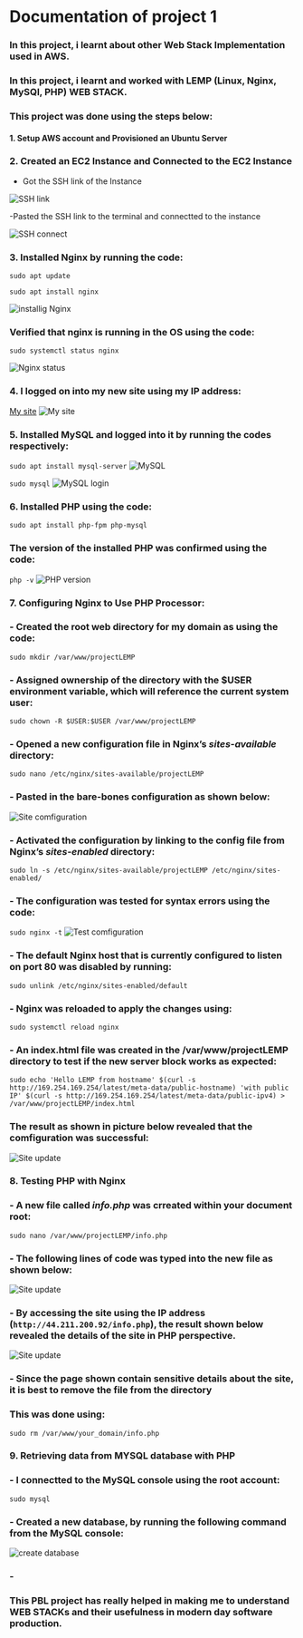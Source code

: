 # Documentation of project 1
### In this project, i learnt about other Web Stack Implementation used in AWS.
### In this project, i learnt and worked with LEMP (Linux, Nginx, MySQl, PHP) WEB STACK.
### This project was done using the steps below:
#### 1. Setup AWS account and Provisioned an Ubuntu Server
### 2. Created an EC2 Instance and Connected to the EC2 Instance
- Got the SSH link of the Instance

![SSH link](./images\connect-instance1.PNG)

-Pasted the SSH link to  the terminal and connectted to the instance

![SSH connect](./images\ssh.PNG)
### 3. Installed Nginx by running the code:
`sudo apt update`

`sudo apt install nginx`

![installig Nginx](./images\install-nginx.PNG)
### Verified that nginx is running in the OS using the code:
`sudo systemctl status nginx`

![Nginx status](./images\nginx-stat.PNG)

### 4. I logged on into my new site using my IP address:
[My site](http://44.211.200.92:80)
![My site](./images\nginx-site.PNG)

### 5. Installed MySQL and logged into it by running the codes respectively:
`sudo apt install mysql-server`
![MySQL](./images\install-mysql.PNG)

`sudo mysql`
![MySQL login](./images\mysql_login.PNG)

### 6. Installed PHP using the code:
`sudo apt install php-fpm php-mysql`

### The version of the installed PHP was confirmed using the code:
`php -v`
![PHP version](./images\php-installed.PNG)

### 7. Configuring Nginx to Use PHP Processor:
### - Created the root web directory for my domain as using the code:
`sudo mkdir /var/www/projectLEMP`

### - Assigned ownership of the directory with the $USER environment variable, which will reference the current system user:
`sudo chown -R $USER:$USER /var/www/projectLEMP`

### - Opened a new configuration file in Nginx’s *sites-available* directory:
`sudo nano /etc/nginx/sites-available/projectLEMP`

### - Pasted in the bare-bones configuration as shown below:
![Site comfiguration](./images\config-nginx.PNG)

### - Activated the configuration by linking to the config file from Nginx’s *sites-enabled* directory:
`sudo ln -s /etc/nginx/sites-available/projectLEMP /etc/nginx/sites-enabled/`

### -  The configuration was tested for syntax errors using the code:
`sudo nginx -t`
![Test comfiguration](./images\test-nginx.PNG)

### - The default Nginx host that is currently configured to listen on port 80 was disabled by running:
`sudo unlink /etc/nginx/sites-enabled/default`

### - Nginx was reloaded to apply the changes using:
`sudo systemctl reload nginx`

### - An index.html file was created in the /var/www/projectLEMP directory to test if the new server block works as expected:
`sudo echo 'Hello LEMP from hostname' $(curl -s http://169.254.169.254/latest/meta-data/public-hostname) 'with public IP' $(curl -s http://169.254.169.254/latest/meta-data/public-ipv4) > /var/www/projectLEMP/index.html`

### The result as shown in picture below revealed that the comfiguration was successful:
![Site update](./images\site-update1.PNG)

### 8. Testing PHP with Nginx

### -  A new file called *info.php* was crreated within your document root:
`sudo nano /var/www/projectLEMP/info.php`

### - The following lines of code was typed into the new file as shown below:
![Site update](./images\site-update2.PNG)

### - By accessing the site using the IP address (`http://44.211.200.92/info.php`), the result shown below revealed the details of the site in PHP perspective.
![Site update](./images\site-update1.PNG)

### - Since the page shown contain sensitive details about the site, it is best to remove the file from the directory
### This was done using:
`sudo rm /var/www/your_domain/info.php`

### 9. Retrieving data from MYSQL database with PHP

### -  I connectted to the MySQL console using the root account:
`sudo mysql`

### - Created a new database, by running the following command from the MySQL console:
![create database](./images\create-user.PNG)

### -

### This PBL project has really helped in making me to understand WEB STACKs and their usefulness in modern day software production. 